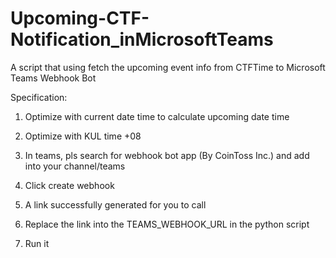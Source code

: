 # Upcoming-CTF-Notification_inMicrosoftTeams
A script that using fetch the upcoming event info from CTFTime to Microsoft Teams Webhook Bot

Specification:
1. Optimize with current date time to calculate upcoming date time
2. Optimize with KUL time +08

1. In teams, pls search for webhook bot app (By CoinToss Inc.) and add into your channel/teams
2. Click create webhook
3. A link successfully generated for you to call
4. Replace the link into the TEAMS_WEBHOOK_URL in the python script
5. Run it
